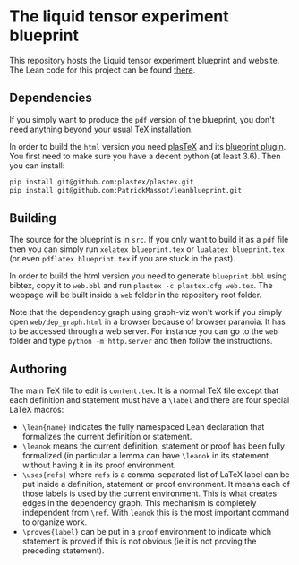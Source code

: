 # The liquid tensor experiment blueprint

This repository hosts the Liquid tensor experiment blueprint and website.
The Lean code for this project can be found [there](https://github.com/leanprover-community/lean-liquid).

## Dependencies

If you simply want to produce the `pdf` version of the blueprint, you don't
need anything beyond your usual TeX installation.

In order to build the `html` version you need 
[plasTeX](https://github.com/plastex/plastex/) and its 
[blueprint plugin](https://github.com/PatrickMassot/leanblueprint). 
You first need to make sure you have a decent python (at least 3.6). 
Then you can install:

```bash
pip install git@github.com:plastex/plastex.git
pip install git@github.com:PatrickMassot/leanblueprint.git
```

## Building

The source for the blueprint is in `src`. 
If you only want to build it as a `pdf` file then you can simply run 
`xelatex blueprint.tex` or `lualatex blueprint.tex` (or even `pdflatex blueprint.tex`
if you are stuck in the past).

In order to build the html version you need to generate `blueprint.bbl` using bibtex,
copy it to `web.bbl` and run `plastex -c plastex.cfg web.tex`. The webpage will be built inside a `web` folder in the repository root folder.

Note that the dependency graph using graph-viz won't work if you simply open `web/dep_graph.html` in 
a browser because of browser paranoia. It has to be accessed through a web server. For instance you can go to the `web` folder and type `python -m http.server` and then follow the instructions.

## Authoring

The main TeX file to edit is `content.tex`. It is a normal TeX file except that
each definition and statement must have a `\label` and there are four special LaTeX macros:
* `\lean{name}` indicates the fully namespaced Lean declaration that formalizes
  the current definition or statement.
* `\leanok` means the current definition, statement or proof has been fully formalized (in particular
  a lemma can have `\leanok` in its statement without having it in its proof environment.
* `\uses{refs}` where `refs` is a comma-separated list of LaTeX label can be
  put inside a definition, statement or proof environment. It means each of
  those labels is used by the current environment. This is what creates edges
  in the dependency graph. This mechanism is completely independent from
  `\ref`. With `leanok` this is the most important command to organize work.
* `\proves{label}` can be put in a `proof` environment to indicate which
  statement is proved if this is not obvious (ie it is not proving the
  preceding statement).
